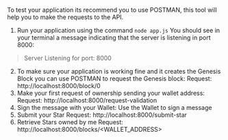 
To test your application its recommend you to use POSTMAN,
 this tool will help you to make the requests to the API.


1. Run your application using the command `node app.js`
You should see in your terminal a message indicating that the server is listening in port 8000:
> Server Listening for port: 8000

2. To make sure your application is working fine and it creates the Genesis Block you can use POSTMAN to request the Genesis block:
    Request: http://localhost:8000/block/0
3. Make your first request of ownership sending your wallet address:
    Request: http://localhost:8000/request-validation
4. Sign the message with your Wallet:
    Use the Wallet to sign a message
5. Submit your Star
     Request: http://localhost:8000/submit-star
6. Retrieve Stars owned by me
    Request: http://localhost:8000/blocks/<WALLET_ADDRESS>

